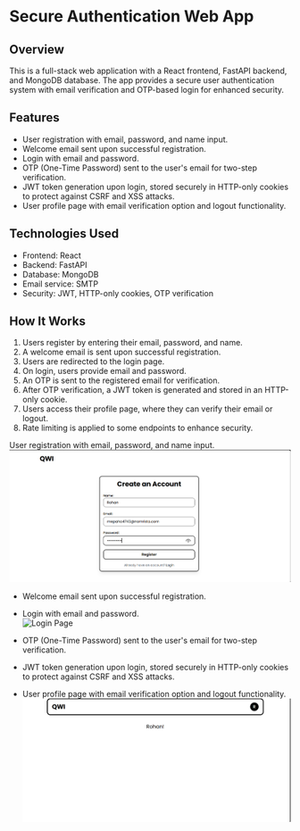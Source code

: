 # Secure Authentication Web App

## Overview
This is a full-stack web application with a React frontend, FastAPI backend, and MongoDB database. The app provides a secure user authentication system with email verification and OTP-based login for enhanced security.

## Features
- User registration with email, password, and name input.
- Welcome email sent upon successful registration.
- Login with email and password.
- OTP (One-Time Password) sent to the user's email for two-step verification.
- JWT token generation upon login, stored securely in HTTP-only cookies to protect against CSRF and XSS attacks.
- User profile page with email verification option and logout functionality.


## Technologies Used
- Frontend: React
- Backend: FastAPI
- Database: MongoDB
- Email service: SMTP 
- Security: JWT, HTTP-only cookies, OTP verification

## How It Works
1. Users register by entering their email, password, and name.
2. A welcome email is sent upon successful registration.
3. Users are redirected to the login page.
4. On login, users provide email and password.
5. An OTP is sent to the registered email for verification.
6. After OTP verification, a JWT token is generated and stored in an HTTP-only cookie.
7. Users access their profile page, where they can verify their email or logout.
8. Rate limiting is applied to some endpoints to enhance security.

User registration with email, password, and name input.  
  ![Registration Page](images/register.png)

- Welcome email sent upon successful registration.

- Login with email and password.  
  ![Login Page](images/login.png)

- OTP (One-Time Password) sent to the user's email for two-step verification.

- JWT token generation upon login, stored securely in HTTP-only cookies to protect against CSRF and XSS attacks.

- User profile page with email verification option and logout functionality.  
  ![Profile Page](images/dashboard.png)
